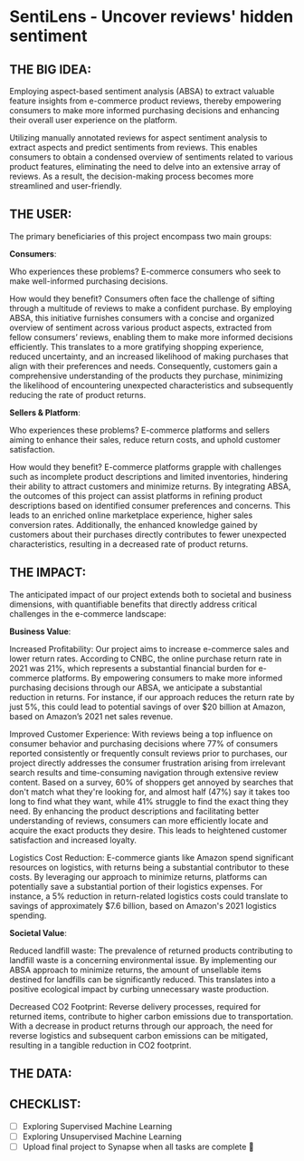 # SentiLens - Uncover reviews' hidden sentiment

## THE BIG IDEA:

Employing aspect-based sentiment analysis (ABSA) to extract valuable feature insights from e-commerce product reviews, thereby empowering consumers to make more informed purchasing decisions and enhancing their overall user experience on the platform.

Utilizing manually annotated reviews for aspect sentiment analysis to extract aspects and predict sentiments from reviews. This enables consumers to obtain a condensed overview of sentiments related to various product features, eliminating the need to delve into an extensive array of reviews. As a result, the decision-making process becomes more streamlined and user-friendly.



## THE USER:

The primary beneficiaries of this project encompass two main groups:

**Consumers**:

Who experiences these problems? E-commerce consumers who seek to make well-informed purchasing decisions.

How would they benefit? Consumers often face the challenge of sifting through a multitude of reviews to make a confident purchase. By employing ABSA, this initiative furnishes consumers with a concise and organized overview of sentiment across various product aspects, extracted from fellow consumers’ reviews, enabling them to make more informed decisions efficiently. This translates to a more gratifying shopping experience, reduced uncertainty, and an increased likelihood of making purchases that align with their preferences and needs. Consequently, customers gain a comprehensive understanding of the products they purchase, minimizing the likelihood of encountering unexpected characteristics and subsequently reducing the rate of product returns.

**Sellers & Platform**:

Who experiences these problems? E-commerce platforms and sellers aiming to enhance their sales, reduce return costs, and uphold customer satisfaction.

How would they benefit? E-commerce platforms grapple with challenges such as incomplete product descriptions and limited inventories, hindering their ability to attract customers and minimize returns. By integrating ABSA, the outcomes of this project can assist platforms in refining product descriptions based on identified consumer preferences and concerns. This leads to an enriched online marketplace experience, higher sales conversion rates. Additionally, the enhanced knowledge gained by customers about their purchases directly contributes to fewer unexpected characteristics, resulting in a decreased rate of product returns.


## THE IMPACT: 

The anticipated impact of our project extends both to societal and business dimensions, with quantifiable benefits that directly address critical challenges in the e-commerce landscape:

**Business Value**:

Increased Profitability: Our project aims to increase e-commerce sales and lower return rates. 
According to CNBC, the online purchase return rate in 2021 was 21%, which represents a substantial financial burden for e-commerce platforms. By empowering consumers to make more informed purchasing decisions through our ABSA, we anticipate a substantial reduction in returns. For instance, if our approach reduces the return rate by just 5%, this could lead to potential savings of over $20 billion at Amazon, based on Amazon’s 2021 net sales revenue.

Improved Customer Experience: With reviews being a top influence on consumer behavior and purchasing decisions  where 77% of consumers reported consistently or frequently consult reviews prior to purchases, our project directly addresses the consumer frustration arising from irrelevant search results and time-consuming navigation through extensive review content.  Based on a survey, 60% of shoppers get annoyed by searches that don't match what they're looking for, and almost half (47%) say it takes too long to find what they want, while 41% struggle to find the exact thing they need. By enhancing the product descriptions and facilitating better understanding of reviews, consumers can more efficiently locate and acquire the exact products they desire. This leads to heightened customer satisfaction and increased loyalty.

Logistics Cost Reduction: E-commerce giants like Amazon spend significant resources on logistics, with returns being a substantial contributor to these costs. By leveraging our approach to minimize returns, platforms can potentially save a substantial portion of their logistics expenses. For instance, a 5% reduction in return-related logistics costs could translate to savings of approximately $7.6 billion, based on Amazon's 2021 logistics spending.

**Societal Value**:

Reduced landfill waste: The prevalence of returned products contributing to landfill waste is a concerning environmental issue. By implementing our ABSA approach to minimize returns, the amount of unsellable items destined for landfills can be significantly reduced. This translates into a positive ecological impact by curbing unnecessary waste production.

Decreased CO2 Footprint: Reverse delivery processes, required for returned items, contribute to higher carbon emissions due to transportation. With a decrease in product returns through our approach, the need for reverse logistics and subsequent carbon emissions can be mitigated, resulting in a tangible reduction in CO2 footprint.

## THE DATA:


## CHECKLIST:
  - [ ] Exploring Supervised Machine Learning 
  - [ ] Exploring Unsupervised Machine Learning
  - [ ] Upload final project to Synapse when all tasks are complete :tada:
